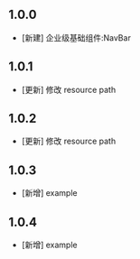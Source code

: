 <!--
 * @Author: lipeng 1162423147@qq.com
 * @Date: 2023-09-21 14:07:42
 * @LastEditors: lipeng 1162423147@qq.com
 * @LastEditTime: 2023-10-12 10:13:05
 * @FilePath: /phoenix_navbar/CHANGELOG.md
 * @Description: 这是默认设置,请设置`customMade`, 打开koroFileHeader查看配置 进行设置: https://github.com/OBKoro1/koro1FileHeader/wiki/%E9%85%8D%E7%BD%AE
-->
## 1.0.0

* [新建] 企业级基础组件:NavBar

## 1.0.1

* [更新] 修改 resource path 

## 1.0.2

* [更新] 修改 resource path 

## 1.0.3

* [新增] example 

## 1.0.4

* [新增] example 